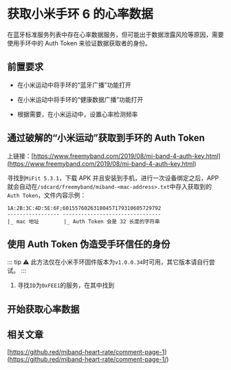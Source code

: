 # 获取小米手环 6 的心率数据
在蓝牙标准服务列表中存在心率数据服务，但可能出于数据泄露风险等原因，需要使用手环中的 Auth Token 来验证数据获取者的身份。

## 前置要求

- 在小米运动中将手环的“蓝牙广播”功能打开

- 在小米运动中将手环的“健康数据广播”功能打开

- 根据需要，在小米运动中，设置心率检测频率

## 通过破解的“小米运动”获取到手环的 Auth Token

上链接：[https://www.freemyband.com/2019/08/mi-band-4-auth-key.html](<https://www.freemyband.com/2019/08/mi-band-4-auth-key.html>)

寻找到`MiFit 5.3.1`，下载 APK 并且安装到手机，进行一次设备绑定之后，APP 就会自动在`/sdcard/freemyband/miband-<mac-address>.txt`中存入获取到的`Auth Token`，文件内容示例：

```纯文本
1A:2B:3C:4D:5E:6F;60155760263180457179310605729792
----------------- --------------------------------
|_ mac 地址        |_ Auth Token 会是 32 长度的字符串
```


## 使用 Auth Token 伪造受手环信任的身份

::: tip ⚠️
此方法仅在小米手环固件版本为`v1.0.0.34`时可用，其它版本请自行尝试。
:::

1. 寻找`ID`为`0xFEE1`的服务，在其中找到

## 开始获取心率数据

## 相关文章

[https://github.red/miband-heart-rate/comment-page-1](<https://github.red/miband-heart-rate/comment-page-1/>)
